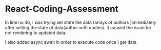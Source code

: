 # React-Coding-Assessment


In line no 46, I was trying set state  the data (arrays of authors )immediately after setting the state of data(author with quotes).
It caused the issue for not rendering to  updated data.

I also added async await in order to execute code once I get data.
